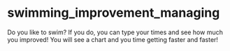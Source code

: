 # swimming_improvement_managing
Do you like to swim? If you do, you can type your times and see how much you improved! You will see a chart and you time getting faster and faster!
